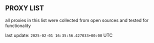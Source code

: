 ## PROXY LIST

all proxies in this list were collected from open sources and tested for functionality

last update: `2025-02-01 16:35:56.427033+00:00` UTC